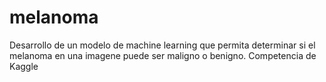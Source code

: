 # melanoma
Desarrollo de un modelo de machine learning que permita determinar si el melanoma en una imagene puede ser maligno o benigno. Competencia de Kaggle
